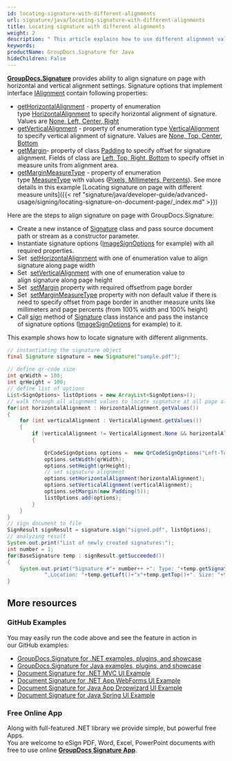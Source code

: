 ```yaml
---
id: locating-signature-with-different-alignments
url: signature/java/locating-signature-with-different-alignments
title: Locating signature with different alignments
weight: 2
description: " This article explains how to use different alignment values to locate signature on document page with GroupDocs.Signature API."
keywords: 
productName: GroupDocs.Signature for Java
hideChildren: False
---
```

[**GroupDocs.Signature**](https://products.groupdocs.com/signature/java) provides ability to align signature on page with horizontal and vertical alignment settings. Signature options that implement interface [IAlignment](https://reference.groupdocs.com/java/signature/com.groupdocs.signature.domain.interfaces/IAlignment) contain following properties:

*   [getHorizontalAlignment](https://reference.groupdocs.com/java/signature/com.groupdocs.signature.domain.interfaces/IAlignment#getHorizontalAlignment()) - property of enumeration type [HorizontalAlignment](https://reference.groupdocs.com/java/signature/com.groupdocs.signature.domain.enums/HorizontalAlignment) to specify horizontal alignment of signature. Values are [None, Left, Center, Right](https://reference.groupdocs.com/java/signature/com.groupdocs.signature.domain.enums/HorizontalAlignment)
*   [getVerticalAlignment](https://reference.groupdocs.com/java/signature/com.groupdocs.signature.domain.interfaces/IAlignment#getVerticalAlignment()) - property of enumeration type [VerticalAlignment](https://reference.groupdocs.com/java/signature/com.groupdocs.signature.domain.enums/VerticalAlignment) to specify vertical alignment of signature. Values are [None, Top, Center, Bottom](https://reference.groupdocs.com/java/signature/com.groupdocs.signature.domain.enums/VerticalAlignment)
*   [getMargin](https://reference.groupdocs.com/java/signature/com.groupdocs.signature.domain.interfaces/IAlignment#getMargin())\- property of class [Padding](https://reference.groupdocs.com/java/signature/com.groupdocs.signature.domain/Padding) to specify offset for signature alignment. Fields of class are [Left, Top, Right, Bottom](https://reference.groupdocs.com/java/signature/com.groupdocs.signature.domain/Padding) to specify offset in measure units from alignment area.
*   [getMarginMeasureType](https://reference.groupdocs.com/java/signature/com.groupdocs.signature.domain.interfaces/IAlignment#getMarginMeasureType()) - property of enumeration type [MeasureType](https://reference.groupdocs.com/java/signature/com.groupdocs.signature.domain.enums/MeasureType) with values ([Pixels, Millimeters, Percents](https://reference.groupdocs.com/java/signature/com.groupdocs.signature.domain.enums/MeasureType)). See more details in this example [Locating signature on page with different measure units]({{< ref "signature/java/developer-guide/advanced-usage/signing/locating-signature-on-document-page/_index.md" >}})

Here are the steps to align signature on page with GroupDocs.Signature:

*   Create a new instance of [Signature](https://reference.groupdocs.com/java/signature/com.groupdocs.signature/Signature) class and pass source document path or stream as a constructor parameter.    
*   Instantiate signature options ([ImageSignOptions](https://reference.groupdocs.com/java/signature/com.groupdocs.signature.options.sign/ImageSignOptions) for example) with all required properties.    
*   Set  [setHorizontalAlignment](https://reference.groupdocs.com/java/signature/com.groupdocs.signature.domain.interfaces/IAlignment#setHorizontalAlignment(int)) with one of enumeration value to align signature along page width
*   Set  [setVerticalAlignment](https://reference.groupdocs.com/java/signature/com.groupdocs.signature.domain.interfaces/IAlignment#setVerticalAlignment(int)) with one of enumeration value to align signature along page height
*   Set  [setMargin](https://reference.groupdocs.com/java/signature/com.groupdocs.signature.domain.interfaces/IAlignment#setMargin(com.groupdocs.signature.domain.Padding)) property with required offsetfrom page border
*   Set  [setMarginMeasureType](https://reference.groupdocs.com/java/signature/com.groupdocs.signature.domain.interfaces/IAlignment#setMarginMeasureType(int)) property with non default value if there is need to specify offset from page border in another measure units like millimeters and page percents (from 100% width and 100% height)      
*   Call [sign](https://reference.groupdocs.com/java/signature/com.groupdocs.signature/Signature#sign(java.io.OutputStream,%20java.util.List)) method of [Signature](https://reference.groupdocs.com/java/signature/com.groupdocs.signature/Signature) class instance and pass the instance of signature options ([ImageSignOptions](https://reference.groupdocs.com/java/signature/com.groupdocs.signature.options.sign/ImageSignOptions) for example) to it.

This example shows how to locate signature with different alignments.

```java
// instantiating the signature object
final Signature signature = new Signature("sample.pdf");
 
// define qr-code size
int qrWidth = 100;
int qrHeight = 100;
// define list of options        
List<SignOptions> listOptions = new ArrayList<SignOptions>();
// walk through all alignment values to locate signature at all page alignment areas
for(int horizontalAlignment : HorizontalAlignment.getValues())
{
    for (int verticalAlignment : VerticalAlignment.getValues())
    {
        if (verticalAlignment != VerticalAlignment.None && horizontalAlignment != HorizontalAlignment.None)
        {
 
            QrCodeSignOptions options =  new QrCodeSignOptions("Left-Top");
            options.setWidth(qrWidth);
            options.setHeight(qrHeight);
            // set signature alignment
            options.setHorizontalAlignment(horizontalAlignment);
            options.setVerticalAlignment(verticalAlignment);
            options.setMargin(new Padding(5));
            listOptions.add(options);
        }
    }
}
// sign document to file
SignResult signResult = signature.sign("signed.pdf", listOptions);
// analyzing result
System.out.print("List of newly created signatures:");
int number = 1;
for(BaseSignature temp : signResult.getSucceeded())
{
    System.out.print("Signature #"+ number++ +": Type: "+temp.getSignatureType()+" Id:"+temp.getSignatureId()+
            ",Location: "+temp.getLeft()+"x"+temp.getTop()+". Size: "+temp.getWidth()+"x"+temp.getHeight());
}
```

## More resources

### GitHub Examples 

You may easily run the code above and see the feature in action in our GitHub examples:

*   [GroupDocs.Signature for .NET examples, plugins, and showcase](https://github.com/groupdocs-signature/GroupDocs.Signature-for-.NET)    
*   [GroupDocs.Signature for Java examples, plugins, and showcase](https://github.com/groupdocs-signature/GroupDocs.Signature-for-Java)    
*   [Document Signature for .NET MVC UI Example](https://github.com/groupdocs-signature/GroupDocs.Signature-for-.NET-MVC)    
*   [Document Signature for .NET App WebForms UI Example](https://github.com/groupdocs-signature/GroupDocs.Signature-for-.NET-WebForms)    
*   [Document Signature for Java App Dropwizard UI Example](https://github.com/groupdocs-signature/GroupDocs.Signature-for-Java-Dropwizard)   
*   [Document Signature for Java Spring UI Example](https://github.com/groupdocs-signature/GroupDocs.Signature-for-Java-Spring)
    

### Free Online App 

Along with full-featured .NET library we provide simple, but powerful free Apps.  
You are welcome to eSign PDF, Word, Excel, PowerPoint documents with free to use online **[GroupDocs Signature App](https://products.groupdocs.app/signature)**.

